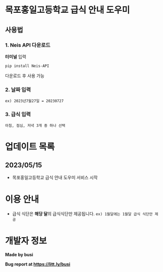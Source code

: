 # 목포홍일고등학교 급식 안내 도우미

## 사용법

### 1. **Neis API** 다운로드

**터미널** 입력

```pip install Neis-API```

다운로드 후 사용 가능


### 2. **날짜** 입력

```ex) 2023년7월27일 = 20230727```


### 3. **급식** 입력

```아침, 점심, 저녁 3개 중 하나 선택```


# 업데이트 목록

## 2023/05/15

- 목포홍일고등학교 급식 안내 도우미 서비스 시작

# 이용 안내

- 급식 식단은 **해당 달**의 급식식단만 제공됩니다. ```ex) 1월달에는 1월달 급식 식단만 제공```

# 개발자 정보

**Made by busi**

**Bug report at https://litt.ly/busi**
